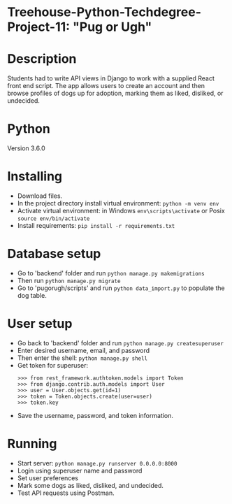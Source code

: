 # Treehouse-Python-Techdegree-Project-11: "Pug or Ugh"

# Description

Students had to write API views in Django to work with a supplied React front end script.
The app allows users to create an account and then browse profiles of dogs up for adoption,
marking them as liked, disliked, or undecided.</p>  

# Python

Version 3.6.0 

# Installing

- Download files.
- In the project directory install virtual environment: `python -m venv env`
- Activate virtual environment: in Windows `env\scripts\activate` or Posix `source env/bin/activate`
- Install requirements: `pip install -r requirements.txt`

# Database setup

- Go to 'backend' folder and run `python manage.py makemigrations`
- Then run `python manage.py migrate`
- Go to 'pugorugh/scripts' and run `python data_import.py` to populate the dog table.

# User setup

- Go back to 'backend' folder and run `python manage.py createsuperuser`
- Enter desired username, email, and password
- Then enter the shell: `python manage.py shell`
- Get token for superuser: 
   ```
   >>> from rest_framework.authtoken.models import Token
   >>> from django.contrib.auth.models import User
   >>> user = User.objects.get(id=1)
   >>> token = Token.objects.create(user=user)
   >>> token.key
   ```
- Save the username, password, and token information.

# Running

- Start server: `python manage.py runserver 0.0.0.0:8000`
- Login using superuser name and password
- Set user preferences
- Mark some dogs as liked, disliked, and undecided.
- Test API requests using Postman.
